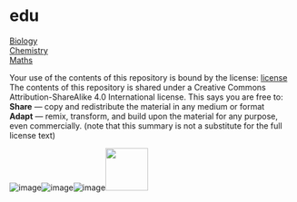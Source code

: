 # edu

[Biology](https://github.com/sgdwn/edu/tree/main/biology)  
[Chemistry](https://github.com/sgdwn/edu/tree/main/chemistry)  
[Maths](https://github.com/sgdwn/edu/tree/main/maths)  



Your use of the contents of this repository is bound by the license: [license](https://github.com/sgdwn/edu/blob/main/LICENSE.md)  
The contents of this repository is shared under a Creative Commons Attribution-ShareAlike 4.0 International license. This says you are free to:  
**Share** — copy and redistribute the material in any medium or format  
**Adapt** — remix, transform, and build upon the material for any purpose, even commercially. (note that this summary is not a substitute for the full license text)  
  

![image](https://user-images.githubusercontent.com/74820599/111902173-f1d27980-8a33-11eb-8f0b-49db454f2984.png)![image](https://user-images.githubusercontent.com/74820599/111902175-f6972d80-8a33-11eb-8895-5fc62ac08de5.png)![image](https://user-images.githubusercontent.com/74820599/111902176-fac34b00-8a33-11eb-8ee9-6a81ff281df5.png)<img src="https://user-images.githubusercontent.com/74820599/111906330-f4d76500-8a47-11eb-8b59-298155b19ab4.png" height="75">  
  




  



